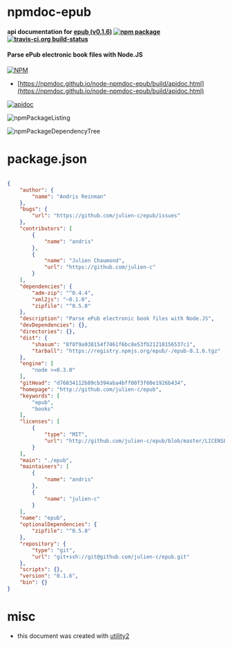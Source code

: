 # npmdoc-epub

#### api documentation for  [epub (v0.1.6)](http://github.com/julien-c/epub)  [![npm package](https://img.shields.io/npm/v/npmdoc-epub.svg?style=flat-square)](https://www.npmjs.org/package/npmdoc-epub) [![travis-ci.org build-status](https://api.travis-ci.org/npmdoc/node-npmdoc-epub.svg)](https://travis-ci.org/npmdoc/node-npmdoc-epub)

#### Parse ePub electronic book files with Node.JS

[![NPM](https://nodei.co/npm/epub.png?downloads=true&downloadRank=true&stars=true)](https://www.npmjs.com/package/epub)

- [https://npmdoc.github.io/node-npmdoc-epub/build/apidoc.html](https://npmdoc.github.io/node-npmdoc-epub/build/apidoc.html)

[![apidoc](https://npmdoc.github.io/node-npmdoc-epub/build/screenCapture.buildCi.browser.%252Ftmp%252Fbuild%252Fapidoc.html.png)](https://npmdoc.github.io/node-npmdoc-epub/build/apidoc.html)

![npmPackageListing](https://npmdoc.github.io/node-npmdoc-epub/build/screenCapture.npmPackageListing.svg)

![npmPackageDependencyTree](https://npmdoc.github.io/node-npmdoc-epub/build/screenCapture.npmPackageDependencyTree.svg)



# package.json

```json

{
    "author": {
        "name": "Andris Reinman"
    },
    "bugs": {
        "url": "https://github.com/julien-c/epub/issues"
    },
    "contributors": [
        {
            "name": "andris"
        },
        {
            "name": "Julien Chaumond",
            "url": "https://github.com/julien-c"
        }
    ],
    "dependencies": {
        "adm-zip": "^0.4.4",
        "xml2js": "~0.1.0",
        "zipfile": "^0.5.0"
    },
    "description": "Parse ePub electronic book files with Node.JS",
    "devDependencies": {},
    "directories": {},
    "dist": {
        "shasum": "8f8f9a938154f7461f6bc8e53fb21218156537c1",
        "tarball": "https://registry.npmjs.org/epub/-/epub-0.1.6.tgz"
    },
    "engine": [
        "node >=0.3.0"
    ],
    "gitHead": "d76834112b89cb394aba4bff00f3f60e1926b434",
    "homepage": "http://github.com/julien-c/epub",
    "keywords": [
        "epub",
        "books"
    ],
    "licenses": [
        {
            "type": "MIT",
            "url": "http://github.com/julien-c/epub/blob/master/LICENSE"
        }
    ],
    "main": "./epub",
    "maintainers": [
        {
            "name": "andris"
        },
        {
            "name": "julien-c"
        }
    ],
    "name": "epub",
    "optionalDependencies": {
        "zipfile": "^0.5.0"
    },
    "repository": {
        "type": "git",
        "url": "git+ssh://git@github.com/julien-c/epub.git"
    },
    "scripts": {},
    "version": "0.1.6",
    "bin": {}
}
```



# misc
- this document was created with [utility2](https://github.com/kaizhu256/node-utility2)
